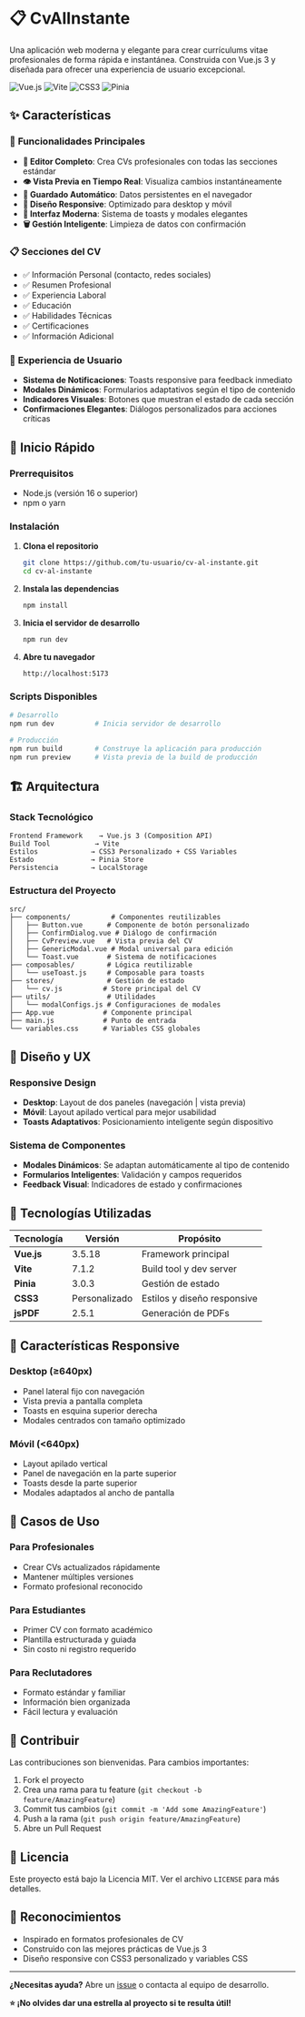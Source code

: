 # 📋 CvAlInstante

Una aplicación web moderna y elegante para crear currículums vitae profesionales de forma rápida e instantánea. Construida con Vue.js 3 y diseñada para ofrecer una experiencia de usuario excepcional.

![Vue.js](https://img.shields.io/badge/Vue.js-3.5.18-4FC08D?style=flat-square&logo=vue.js&logoColor=white)
![Vite](https://img.shields.io/badge/Vite-7.1.2-646CFF?style=flat-square&logo=vite&logoColor=white)
![CSS3](https://img.shields.io/badge/CSS3-Custom-1572B6?style=flat-square&logo=css3&logoColor=white)
![Pinia](https://img.shields.io/badge/Pinia-3.0.3-FFD859?style=flat-square&logo=pinia&logoColor=black)

## ✨ Características

### 🎯 **Funcionalidades Principales**
- **📝 Editor Completo**: Crea CVs profesionales con todas las secciones estándar
- **👁️ Vista Previa en Tiempo Real**: Visualiza cambios instantáneamente
- **💾 Guardado Automático**: Datos persistentes en el navegador
- **📱 Diseño Responsive**: Optimizado para desktop y móvil
- **🎨 Interfaz Moderna**: Sistema de toasts y modales elegantes
- **🗑️ Gestión Inteligente**: Limpieza de datos con confirmación

### 📋 **Secciones del CV**
- ✅ Información Personal (contacto, redes sociales)
- ✅ Resumen Profesional
- ✅ Experiencia Laboral
- ✅ Educación
- ✅ Habilidades Técnicas
- ✅ Certificaciones
- ✅ Información Adicional

### 🎨 **Experiencia de Usuario**
- **Sistema de Notificaciones**: Toasts responsive para feedback inmediato
- **Modales Dinámicos**: Formularios adaptativos según el tipo de contenido
- **Indicadores Visuales**: Botones que muestran el estado de cada sección
- **Confirmaciones Elegantes**: Diálogos personalizados para acciones críticas

## 🚀 Inicio Rápido

### Prerrequisitos
- Node.js (versión 16 o superior)
- npm o yarn

### Instalación

1. **Clona el repositorio**
   ```bash
   git clone https://github.com/tu-usuario/cv-al-instante.git
   cd cv-al-instante
   ```

2. **Instala las dependencias**
   ```bash
   npm install
   ```

3. **Inicia el servidor de desarrollo**
   ```bash
   npm run dev
   ```

4. **Abre tu navegador**
   ```
   http://localhost:5173
   ```

### Scripts Disponibles

```bash
# Desarrollo
npm run dev          # Inicia servidor de desarrollo

# Producción
npm run build        # Construye la aplicación para producción
npm run preview      # Vista previa de la build de producción
```

## 🏗️ Arquitectura

### Stack Tecnológico
```
Frontend Framework    → Vue.js 3 (Composition API)
Build Tool           → Vite
Estilos             → CSS3 Personalizado + CSS Variables
Estado              → Pinia Store
Persistencia        → LocalStorage
```

### Estructura del Proyecto
```
src/
├── components/          # Componentes reutilizables
│   ├── Button.vue      # Componente de botón personalizado
│   ├── ConfirmDialog.vue # Diálogo de confirmación
│   ├── CvPreview.vue   # Vista previa del CV
│   ├── GenericModal.vue # Modal universal para edición
│   └── Toast.vue       # Sistema de notificaciones
├── composables/        # Lógica reutilizable
│   └── useToast.js     # Composable para toasts
├── stores/             # Gestión de estado
│   └── cv.js          # Store principal del CV
├── utils/              # Utilidades
│   └── modalConfigs.js # Configuraciones de modales
├── App.vue            # Componente principal
├── main.js            # Punto de entrada
└── variables.css      # Variables CSS globales
```

## 🎨 Diseño y UX

### Responsive Design
- **Desktop**: Layout de dos paneles (navegación | vista previa)
- **Móvil**: Layout apilado vertical para mejor usabilidad
- **Toasts Adaptativos**: Posicionamiento inteligente según dispositivo

### Sistema de Componentes
- **Modales Dinámicos**: Se adaptan automáticamente al tipo de contenido
- **Formularios Inteligentes**: Validación y campos requeridos
- **Feedback Visual**: Indicadores de estado y confirmaciones

## 🔧 Tecnologías Utilizadas

| Tecnología | Versión | Propósito |
|------------|---------|-----------|
| **Vue.js** | 3.5.18 | Framework principal |
| **Vite** | 7.1.2 | Build tool y dev server |
| **Pinia** | 3.0.3 | Gestión de estado |
| **CSS3** | Personalizado | Estilos y diseño responsive |
| **jsPDF** | 2.5.1 | Generación de PDFs |

## 📱 Características Responsive

### Desktop (≥640px)
- Panel lateral fijo con navegación
- Vista previa a pantalla completa
- Toasts en esquina superior derecha
- Modales centrados con tamaño optimizado

### Móvil (<640px)
- Layout apilado vertical
- Panel de navegación en la parte superior
- Toasts desde la parte superior
- Modales adaptados al ancho de pantalla

## 🎯 Casos de Uso

### Para Profesionales
- Crear CVs actualizados rápidamente
- Mantener múltiples versiones
- Formato profesional reconocido

### Para Estudiantes
- Primer CV con formato académico
- Plantilla estructurada y guiada
- Sin costo ni registro requerido

### Para Reclutadores
- Formato estándar y familiar
- Información bien organizada
- Fácil lectura y evaluación

## 🤝 Contribuir

Las contribuciones son bienvenidas. Para cambios importantes:

1. Fork el proyecto
2. Crea una rama para tu feature (`git checkout -b feature/AmazingFeature`)
3. Commit tus cambios (`git commit -m 'Add some AmazingFeature'`)
4. Push a la rama (`git push origin feature/AmazingFeature`)
5. Abre un Pull Request

## 📄 Licencia

Este proyecto está bajo la Licencia MIT. Ver el archivo `LICENSE` para más detalles.

## 🙏 Reconocimientos

- Inspirado en formatos profesionales de CV
- Construido con las mejores prácticas de Vue.js 3
- Diseño responsive con CSS3 personalizado y variables CSS

---

**¿Necesitas ayuda?** Abre un [issue](https://github.com/tu-usuario/cv-al-instante/issues) o contacta al equipo de desarrollo.

**⭐ ¡No olvides dar una estrella al proyecto si te resulta útil!**
